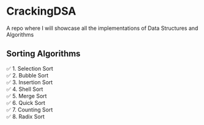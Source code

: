 # CrackingDSA
A repo where I will showcase all the implementations of Data Structures and Algorithms


## Sorting Algorithms
✅ 1. Selection Sort  
✅ 2. Bubble Sort  
✅ 3. Insertion Sort  
✅ 4. Shell Sort  
✅ 5. Merge Sort  
✅ 6. Quick Sort  
✅ 7. Counting Sort  
✅ 8. Radix Sort  
